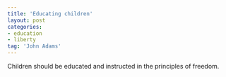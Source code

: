```yaml
---
title: 'Educating children'
layout: post
categories:
- education
- liberty
tag: 'John Adams'
---
```


Children should be educated and instructed in the principles of freedom.